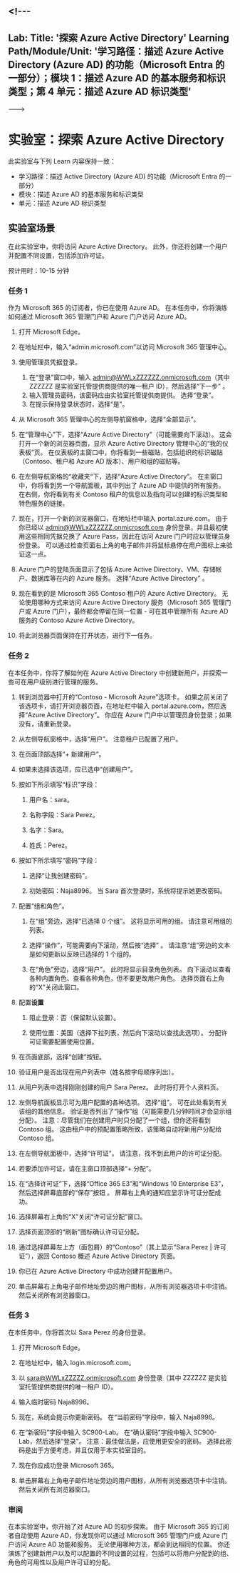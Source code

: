 <a name="---"></a><!---
---
Lab: Title: '探索 Azure Active Directory' Learning Path/Module/Unit: '学习路径：描述 Azure Active Directory (Azure AD) 的功能（Microsoft Entra 的一部分）；模块 1：描述 Azure AD 的基本服务和标识类型；第 4 单元：描述 Azure AD 标识类型'
---
--->

# <a name="lab-explore-azure-active-directory"></a>实验室：探索 Azure Active Directory

此实验室与下列 Learn 内容保持一致：

- 学习路径：描述 Active Directory (Azure AD) 的功能（Microsoft Entra 的一部分）
- 模块：描述 Azure AD 的基本服务和标识类型
- 单元：描述 Azure AD 标识类型

## <a name="lab-scenario"></a>实验室场景

在此实验室中，你将访问 Azure Active Directory。  此外，你还将创建一个用户并配置不同设置，包括添加许可证。  

预计用时：10-15 分钟

### <a name="task-1"></a>任务 1

作为 Microsoft 365 的订阅者，你已在使用 Azure AD。  在本任务中，你将演练如何通过 Microsoft 365 管理门户和 Azure 门户访问 Azure AD。

1. 打开 Microsoft Edge。

2. 在地址栏中，输入“admin.microsoft.com”以访问 Microsoft 365 管理中心。

3. 使用管理员凭据登录。
    1. 在“登录”窗口中，输入 admin@WWLxZZZZZZ.onmicrosoft.com（其中 ZZZZZZ 是实验室托管提供商提供的唯一租户 ID），然后选择“下一步” 。
    1. 输入管理员密码，该密码应由实验室托管提供商提供。 选择“登录”。
    1. 在提示保持登录状态时，选择“是”。

4. 从 Microsoft 365 管理中心的左侧导航窗格中，选择“全部显示”。

5. 在“管理中心”下，选择“Azure Active Directory”（可能需要向下滚动）。  这会打开一个新的浏览器页面，显示 Azure Active Directory 管理中心的“我的仪表板”页。 在仪表板的主窗口中，你将看到一些磁贴，包括组织的标识磁贴（Contoso、租户和 Azure AD 版本）、用户和组的磁贴等。

6. 在左侧导航窗格的“收藏夹”下，选择“Azure Active Directory”。  在主窗口中，你将看到另一个导航面板，其中列出了 Azure AD 中提供的所有服务。 在右侧，你将看到有关 Contoso 租户的信息以及指向可以创建的标识类型和特色服务的链接。  

7. 现在，打开一个新的浏览器窗口，在地址栏中输入 portal.azure.com。  由于你已经以 admin@WWLxZZZZZZ.onmicrosoft.com 身份登录，并且最初使用这些相同凭据兑换了 Azure Pass，因此在访问 Azure 门户时应以管理员身份登录。  可以通过检查页面右上角的电子邮件并将鼠标悬停在用户图标上来验证这一点。

8. Azure 门户的登陆页面显示了包括 Azure Active Directory、VM、存储帐户、数据库等在内的 Azure 服务。  选择“Azure Active Directory”  。  

9. 现在看到的是 Microsoft 365 Contoso 租户的 Azure Active Directory。    无论使用哪种方式来访问 Azure Active Directory 服务（Microsoft 365 管理门户或 Azure 门户），最终都会停留在同一位置 - 可在其中管理所有 Azure AD 服务的 Contoso Azure Active Directory。

10. 将此浏览器页面保持在打开状态，进行下一任务。

### <a name="task-2"></a>任务 2

在本任务中，你将了解如何在 Azure Active Directory 中创建新用户，并探索一些可在用户级别进行管理的服务。

1. 转到浏览器中打开的“Contoso - Microsoft Azure”选项卡。 如果之前关闭了该选项卡，请打开浏览器页面，在地址栏中输入 portal.azure.com，然后选择“Azure Active Directory”。  你应在 Azure 门户中以管理员身份登录；如果没有，请重新登录。

2. 从左侧导航窗格中，选择“用户”。  注意租户已配置了用户。

3. 在页面顶部选择“+ 新建用户”。

4. 如果未选择该选项，应已选中“创建用户”。

5. 按如下所示填写“标识”字段：

    1. 用户名：sara。

    2. 名称字段：Sara Perez。

    3. 名字：Sara。

    4. 姓氏：Perez。

6. 按如下所示填写“密码”字段：

    1. 选择“让我创建密码”。

    1. 初始密码：Naja8996。 当 Sara 首次登录时，系统将提示她更改密码。

7. 配置“组和角色”。

    1. 在“组”旁边，选择“已选择 0 个组”。  这将显示可用的组。  请注意可用组的列表。

    2. 选择“操作”，可能需要向下滚动，然后按“选择” 。 请注意“组”旁边的文本是如何更新以反映已选择的 1 个组的。  

    3. 在“角色”旁边，选择“用户”。 此时将显示目录角色列表。  向下滚动以查看各种内置角色、查看各种角色，但不要更改用户角色。  选择页面右上角的“X”关闭此窗口。

8. 配置**设置**

    1. 阻止登录：否（保留默认设置）。

    1. 使用位置：美国（选择下拉列表，然后向下滚动以查找此选项）。  分配许可证需要配置使用位置。

9. 在页面底部，选择“创建”按钮。

10. 验证用户是否出现在用户列表中（姓名按字母顺序列出）。

11. 从用户列表中选择刚刚创建的用户 Sara Perez。  此时将打开个人资料页。

12. 左侧导航面板显示可为用户配置的各种选项。  选择“组”。  可在此处看到有关该组的其他信息。  验证是否列出了“操作”组（可能需要几分钟时间才会显示组分配）。  注意：尽管我们在创建用户时只分配了一个组，但你还将看到 Contoso 组。  这由租户中的预配置策略所致，该策略自动将新用户分配给 Contoso 组。

13. 在左侧导航面板中，选择“许可证”。  请注意，找不到此用户的许可证分配。  

14. 若要添加许可证，请在主窗口顶部选择“+ 分配”。

15. 在“选择许可证”下，选择“Office 365 E3”和“Windows 10 Enterprise E3”，然后选择屏幕底部的“保存”按钮  。 屏幕右上角的通知应显示许可证分配成功。

16. 选择屏幕右上角的“X”关闭“许可证分配”窗口。

17. 选择页面顶部的“刷新”图标确认许可证分配。

18. 通过选择屏幕左上方（面包屑）的“Contoso”（其上显示“Sara Perez | 许可证”），返回 Contoso 概述 Azure Active Directory 页面。

19. 你已在 Azure Active Directory 中成功创建并配置用户。

20. 单击屏幕右上角电子邮件地址旁边的用户图标，从所有浏览器选项卡中注销。 然后关闭所有浏览器窗口。

### <a name="task-3"></a>任务 3

在本任务中，你将首次以 Sara Perez 的身份登录。

1. 打开 Microsoft Edge。

2. 在地址栏中，输入 login.microsoft.com。

3. 以 sara@WWLxZZZZZ.onmicrosoft.com 身份登录（其中 ZZZZZZ 是实验室托管提供商提供的唯一租户 ID）。

4. 输入临时密码 Naja8996。

5. 现在，系统会提示你更新密码。 在“当前密码”字段中，输入 Naja8996。

6. 在“新密码”字段中输入 SC900-Lab。  在“确认密码”字段中输入 SC900-Lab，然后选择“登录”。  注意：最佳做法是，应使用更安全的密码。 选择此密码是出于方便考虑，并且仅用于本实验室目的。

7. 现在你应成功登录 Microsoft 365。

8. 单击屏幕右上角电子邮件地址旁边的用户图标，从所有浏览器选项卡中注销。 然后关闭所有浏览器窗口。

### <a name="review"></a>审阅

在本实验室中，你开始了对 Azure AD 的初步探索。 由于 Microsoft 365 的订阅者自动使用 Azure AD，你发现你可以通过 Microsoft 365 管理门户或 Azure 门户访问 Azure AD 功能和服务。  无论使用哪种方法，都会到达相同的位置。  你还演练了创建新用户以及可以配置的不同设置的过程，包括可以将用户分配到的组、角色的可用性以及用户许可证的分配。
